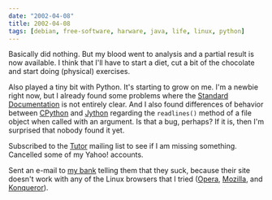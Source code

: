 ```yaml
---
date: "2002-04-08"
title: 2002-04-08
tags: [debian, free-software, harware, java, life, linux, python]
---
```

Basically did nothing. But my blood went to analysis and a partial
result is now available. I think that I'll have to start a diet,
cut a bit of the chocolate and start doing (physical) exercises.

Also played a tiny bit with Python. It's starting to grow on me.
I'm a newbie right now, but I already found some problems where the
[Standard Documentation](http://www.python.org/doc/current/tut/tut.html)
is not entirely clear. And I also found differences of behavior
between [CPython](http://www.python.org/) and
[Jython](http://www.jython.org/) regarding the `readlines()` method
of a file object when called with an argument. Is that a bug,
perhaps? If it is, then I'm surprised that nobody found it yet.

Subscribed to the [Tutor](http://www.python.org/) mailing list to
see if I am missing something. Cancelled some of my Yahoo!
accounts.

Sent an e-mail to [my bank](http://www.bb.com.br/) telling them
that they suck, because their site doesn't work with any of the
Linux browsers that I tried ([Opera](http://www.opera.com/),
[Mozilla](http://www.mozilla.org/), and
[Konqueror](http://www.konqueror.org/)).



